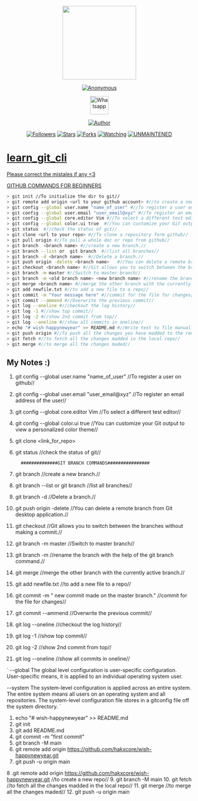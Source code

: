 <p align="center">
  <img src="https://raw.githubusercontent.com/hakxcore/learn_git_cli/main/media/github.png" width="200" height="200"/>
</p>
<p align="center">
<a href="#"><img title="Anonymous" src="https://img.shields.io/badge/-%20LEARN GIT CLI-green%3FcolorA%3D%2523ff0000%26colorB%3D%2523017e40"></a>
</p>
<p align="center">
  <a href="https://wa.me/+916006511429"><img title="Whatsapp" src="https://simpleicons.org/icons/whatsapp.svg" width="50" height="50"></a>
</p>
<p align="center">
<a href="https://github.com/hakxcore"><img title="Author" src="https://img.shields.io/badge/Author-mukesh%20kumar-red.svg?style=for-the-badge&logo=github"></a>
</p>
<p align="center">
<a href="https://github.com/hakxcore/followers"><img title="Followers" src="https://img.shields.io/github/followers/hakxcore?color=blue&style=flat-square"></a>
<a href="https://github.com/hakxcore/stargazers/"><img title="Stars" src="https://img.shields.io/github/stars/hakxcore/Anonymous?color=red&style=flat-square"></a>
<a href="https://github.com/hakxcore/Anonymous/network/members"><img title="Forks" src="https://img.shields.io/github/forks/hakxcore/Anonymous?color=red&style=flat-square"></a>
<a href="https://github.com/hakxcore/Anonymous/watchers"><img title="Watching" src="https://img.shields.io/github/watchers/hakxcore/Anonymous?label=Watchers&color=blue&style=flat-square"></a>
<a href="#"><img title="UNMAINTENED" src="https://img.shields.io/badge/UNMAINTENED-YES-blue.svg"</a>
</p>
         
# learn_git_cli

Please correct the mistales if any <3

GITHUB COMMANDS FOR BEGINNERS



```bash
> git init //To initialize the dir to git//
> git remote add origin <url to your github account> #//to create a new repo//
> git config --global user.name "name_of_user" #//To register a user on github//
> git config --global user.email "user_email@xyz" #//To register an email address of the user//
> git config --global core.editor Vim #//To select a different test editor//
> git config --global color.ui true  #//You can customize your Git output to view a personalized color theme//
> git status  #//check the status of git//
> git clone <url to your repo> #//To clone a repository form github//
> git pull origin #//To pull a whole doc or repo from github//
> git branch  <branch name> #//create a new branch.//
> git branch --list or  git branch  #//list all branches//
> git branch -d <branch name>  #//Delete a branch.//
> git push origin -delete <branch name>   #//You can delete a remote branch from Git desktop application.//
> git checkout <branch name> #//Git allows you to switch between the branches without making a commit.//
> git branch -m master #//Switch to master branch//
> git branch -m <old branch name> <new branch name> #//rename the branch with the help of the git branch command.//
> git merge <branch name> #//merge the other branch with the currently active branch.//
> git add newfile.txt #//to add a new file to a repo//
> git commit -m "Your message here" #//commit for the file for changes//
> git commit --ammend #//Overwrite the previous commit//
> git log --oneline #//checkout the log history//
> git log -1 #//show top commit//
> git log -2 #//show 2nd commit from top//
> git log --oneline #//show all commits in oneline//
> echo "# wish-happynewyear" >> README.md #//Write text to file manually//
> git push origin #//To push all the changes you have madded to the remote repo or to github//
> git fetch #//to fetch all the changes madded in the local repo//
> git merge #//to merge all the changes maded//
```

## My Notes :)

1. git config --global user.name "name_of_user" //To register a user on github//
2. git config --global user.email "user_email@xyz" //To register an email address of the user//
3. git config --global core.editor Vim //To select a different test editor//
4. git config --global color.ui true  //You can customize your Git output to view a personalized color theme//

5. git clone <link_for_repo>
6. git status  //check the status of git//

         ##############GIT BRANCH COMMANDS################
5. git branch  <branch name> //create a new branch.//
6. git branch --list or  git branch  //list all branches//
7. git branch -d<branch name>  //Delete a branch.//
8. git push origin -delete <branch name>   //You can delete a remote branch from Git desktop application.//
9. git checkout <branch name> //Git allows you to switch between the branches without making a commit.//
10. git branch -m master //Switch to master branch//
11. git branch -m <old branch name><new branch name> //rename the branch with the help of the git branch command.//
12. git merge <branch name> //merge the other branch with the currently active branch.//
13. git add newfile.txt //to add a new file to a repo//
14. git commit -m " new commit made on the master branch." //commit for the file for changes//
15. git commit --ammend //Overwrite the previous commit//
16. git log --oneline //checkout the log history//
17. git log -1 //show top commit//
18. git log -2 //show 2nd commit from top//
19. git log --oneline //show all commits in oneline//


`
 --global
The global level configuration is user-specific configuration. User-specific means, it is applied to an individual operating system user. 

--system
The system-level configuration is applied across an entire system. The entire system means all users on an operating system and all repositories. The system-level configuration file stores in a gitconfig file off the system directory.
`


1. echo "# wish-happynewyear" >> README.md
2. git init
3. git add README.md
4. git commit -m "first commit"
5. git branch -M main
6. git remote add origin https://github.com/hakxcore/wish-happynewyear.git
7. git push -u origin main

8 .git remote add origin https://github.com/hakxcore/wish-happynewyear.git //to create a new repo//
9. git branch -M main
10. git fetch //to fetch all the changes madded in the local repo//
11. git merge //to merge all the changes maded//
12. git push -u origin main
